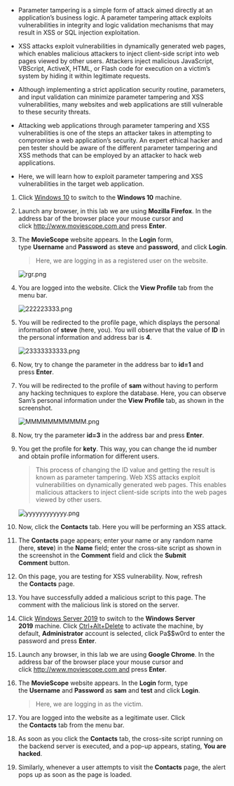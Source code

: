 - Parameter tampering is a simple form of attack aimed directly at an application’s business logic. A parameter tampering attack exploits vulnerabilities in integrity and logic validation mechanisms that may result in XSS or SQL injection exploitation.

- XSS attacks exploit vulnerabilities in dynamically generated web pages, which enables malicious attackers to inject client-side script into web pages viewed by other users. Attackers inject malicious JavaScript, VBScript, ActiveX, HTML, or Flash code for execution on a victim’s system by hiding it within legitimate requests.

- Although implementing a strict application security routine, parameters, and input validation can minimize parameter tampering and XSS vulnerabilities, many websites and web applications are still vulnerable to these security threats.

- Attacking web applications through parameter tampering and XSS vulnerabilities is one of the steps an attacker takes in attempting to compromise a web application’s security. An expert ethical hacker and pen tester should be aware of the different parameter tampering and XSS methods that can be employed by an attacker to hack web applications.

- Here, we will learn how to exploit parameter tampering and XSS vulnerabilities in the target web application.

1. Click [Windows 10](https://labclient.labondemand.com/Instructions/9baf6657-1025-452d-b133-7e88ffcb9dd2?rc=10#) to switch to the **Windows 10** machine.
    
2.  Launch any browser, in this lab we are using **Mozilla Firefox**. In the address bar of the browser place your mouse cursor and click http://www.moviescope.com and press **Enter**.
    
3.  The **MovieScope** website appears. In the **Login** form, type **Username** and **Password** as **steve** and **password**, and click **Login**.
    
    > Here, we are logging in as a registered user on the website.
    
    ![rgr.png](https://labondemand.blob.core.windows.net/content/lab73327/rgr.png)
    
4.  You are logged into the website. Click the **View Profile** tab from the menu bar.
    
    ![222223333.png](https://labondemand.blob.core.windows.net/content/lab73327/222223333.png)
    
5.  You will be redirected to the profile page, which displays the personal information of **steve** (here, you). You will observe that the value of **ID** in the personal information and address bar is **4**.
    
    ![23333333333.png](https://labondemand.blob.core.windows.net/content/lab73327/23333333333.png)
    
6.  Now, try to change the parameter in the address bar to **id=1** and press **Enter**.
    
7.  You will be redirected to the profile of **sam** without having to perform any hacking techniques to explore the database. Here, you can observe Sam’s personal information under the **View Profile** tab, as shown in the screenshot.
    
    ![MMMMMMMMMMM.png](https://labondemand.blob.core.windows.net/content/lab73327/MMMMMMMMMMM.png)
    
8.  Now, try the parameter **id=3** in the address bar and press **Enter**.
    
9.  You get the profile for **kety**. This way, you can change the id number and obtain profile information for different users.
    
    > This process of changing the ID value and getting the result is known as parameter tampering. Web XSS attacks exploit vulnerabilities on dynamically generated web pages. This enables malicious attackers to inject client-side scripts into the web pages viewed by other users.
    
    ![yyyyyyyyyyyy.png](https://labondemand.blob.core.windows.net/content/lab73327/yyyyyyyyyyyy.png)
    
10.  Now, click the **Contacts** tab. Here you will be performing an XSS attack.
    
11.  The **Contacts** page appears; enter your name or any random name (here, **steve**) in the **Name** field; enter the cross-site script as shown in the screenshot in the **Comment** field and click the **Submit Comment** button.
12.  On this page, you are testing for XSS vulnerability. Now, refresh the **Contacts** page.

13.  You have successfully added a malicious script to this page. The comment with the malicious link is stored on the server.
    
14.  Click [Windows Server 2019](https://labclient.labondemand.com/Instructions/9baf6657-1025-452d-b133-7e88ffcb9dd2?rc=10#) to switch to the **Windows Server 2019** machine. Click [Ctrl+Alt+Delete](https://labclient.labondemand.com/Instructions/9baf6657-1025-452d-b133-7e88ffcb9dd2?rc=10#) to activate the machine, by default, **Administrator** account is selected, click Pa$$w0rd to enter the password and press **Enter**.

15. Launch any browser, in this lab we are using **Google Chrome**. In the address bar of the browser place your mouse cursor and click http://www.moviescope.com and press **Enter**.
    
16. The **MovieScope** website appears. In the **Login** form, type the **Username** and **Password** as **sam** and **test** and click **Login**.
    
    > Here, we are logging in as the victim.

17. You are logged into the website as a legitimate user. Click the **Contacts** tab from the menu bar.
    
18. As soon as you click the **Contacts** tab, the cross-site script running on the backend server is executed, and a pop-up appears, stating, **You are hacked**.

19. Similarly, whenever a user attempts to visit the **Contacts** page, the alert pops up as soon as the page is loaded.